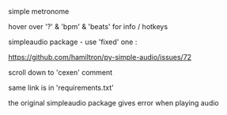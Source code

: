 simple metronome

hover over '?' & 'bpm' & 'beats' for info / hotkeys

simpleaudio package - use 'fixed' one :

https://github.com/hamiltron/py-simple-audio/issues/72

scroll down to 'cexen' comment

same link is in 'requirements.txt'

the original simpleaudio package gives error when playing audio

